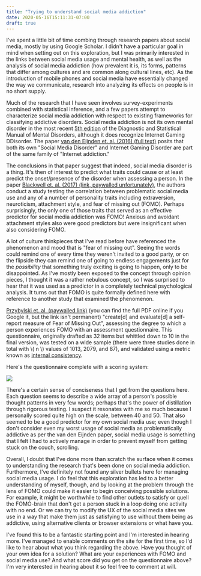 ```yaml
---
title: "Trying to understand social media addiction"
date: 2020-05-16T15:11:31-07:00
draft: true
---
```


I've spent a little bit of time combing through research papers about social media, mostly by using Google Scholar. I didn't have a particular goal in mind when setting out on this exploration, but I was primarily interested in the links between social media usage and mental health, as well as the analysis of social media addiction (how prevalent it is, its forms, patterns that differ among cultures and are common along cultural lines, etc). As the introduction of mobile phones and social media have essentially changed the way we communicate, research into analyzing its effects on people is in no short supply.

Much of the research that I have seen involves survey-experiments combined with statistical inference, and a few papers attempt to characterize social media addiction with respect to existing frameworks for classifying addictive disorders. Social media addiction is not its own mental disorder in the most recent [5th edition](https://en.wikipedia.org/wiki/DSM-5) of the Diagnostic and Statistical Manual of Mental Disorders, although it does recognize Internet Gaming DDisorder. The paper [van den Eijnden et. al. (2016) (full text)](https://www.sciencedirect.com/science/article/pii/S0747563216302059) posits that both its own "Social Media Disorder" and Internet Gaming Disorder are part of the same family of "Internet addiction."

The conclusions in that paper suggest that indeed, social media disorder is a thing. It's then of interest to predict what traits could cause or at least predict the onset/presence of the disorder when assessing a person. In the paper [Blackwell et. al. (2017) (link, paywalled unfortunately)](https://www.researchgate.net/publication/316345156_Extraversion_neuroticism_attachment_style_and_fear_of_missing_out_as_predictors_of_social_media_use_and_addiction), the authors conduct a study testing the correlation between problematic social media use and any of a number of personality traits including extraversion, neuroticism, attachment style, and fear of missing out (FOMO). Perhaps surprisingly, the only one of those traits that served as an effective predictor for social media addiction was FOMO! Anxious and avoidant attachment styles also were good predictors but were insignificant when also considering FOMO.

A lot of culture thinkpieces that I've read before have referenced the phenomenon and mood that is "fear of missing out". Seeing the words could remind one of every time they weren't invited to a good party, or on the flipside they can remind one of going to endless engagements just for the _possibility_ that something truly exciting is going to happen, only to be disappointed. As I've mostly been exposed to the concept through opinion pieces, I thought it was a rather nebulous concept, so I was surprised to hear that it was used as a predictor in a completely technical psychological analysis. It turns out that FOMO is quite formally defined here with reference to another study that examined the phenomenon.

[Przybylski et. al. (paywalled link)](https://www.sciencedirect.com/science/article/abs/pii/S0747563213000800) (you can find the full PDF online if you Google it, but the link isn't permanent) "create[d] and evaluate[d] a self-report measure of Fear of Missing Out", assessing the degree to which a person experiences FOMO with an assessment questionnaire. This questionnaire, originally drafted as 32 items but whittled down to 10 in the final version, was tested on a wide sample (there were three studies done in total with \\( n \\) values of 1013, 2079, and 87), and validated using a metric known as [internal consistency](https://en.wikipedia.org/wiki/Internal_consistency).

Here's the questionnaire complete with a scoring system: 

![](/images/fomo.png)

There's a certain sense of conciseness that I get from the questions here. Each question seems to describe a wide array of a person's possible thought patterns in very few words; perhaps that's the power of distillation through rigorous testing. I suspect it resonates with me so much because I personally scored quite high on the scale, between 40 and 50. That also seemed to be a good predictor for my own social media use; even though I don't consider even my worst usage of social media as problematically addictive as per the van den Eijnden paper, social media usage is something that I felt I had to actively manage in order to prevent myself from getting stuck on the couch, scrolling.

Overall, I doubt that I've done more than scratch the surface when it comes to understanding the research that's been done on social media addiction. Furthermore, I've definitely not found any silver bullets here for managing social media usage. I do feel that this exploration has led to a better understanding of myself, though, and by looking at the problem through the lens of FOMO could make it easier to begin conceiving possible solutions. For example, it might be worthwhile to find other outlets to satisfy or quell the FOMO-brain that don't get a person stuck in a loop doing one activity with no end. Or we can try to modify the UX of the social media sites we use in a way that make them just as satisfying to use without them being as addictive, using alternative clients or browser extensions or what have you.

I've found this to be a fantastic starting point and I'm interested in hearing more. I've managed to enable comments on the site for the first time, so I'd like to hear about what you think regarding the above. Have you thought of your own idea for a solution? What are your experiences with FOMO and social media use? And what score did you get on the questionnaire above? I'm very interested in hearing about it so feel free to comment at will.
